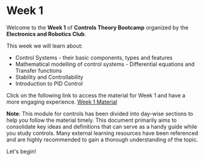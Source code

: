 # Week 1

Welcome to the **Week 1** of **Controls Theory Bootcamp** organized by the **Electronics and Robotics Club**.

This week we will learn about:
*	Control Systems - their basic components, types and features
*	Mathematical modelling of control systems - Differential equations and Transfer functions
*	Stability and Controllability
*	Introduction to PID Control

Click on the following link to access the material for Week 1 and have a more engaging experience.
[Week 1 Material](https://colab.research.google.com/drive/1uOsE_tVoBd8ANP4vq-xk6BhoZzq9OQC9?usp=sharing#scrollTo=968b7a07)

**Note**: This module for controls has been divided into day-wise sections to help you follow the material timely. This document primarily aims to consolidate key ideas and definitions that can serve as a handy guide while you study controls. Many external learning resources have been referenced and are highly recommended to gain a thorough understanding of the topic. 

Let's begin!
